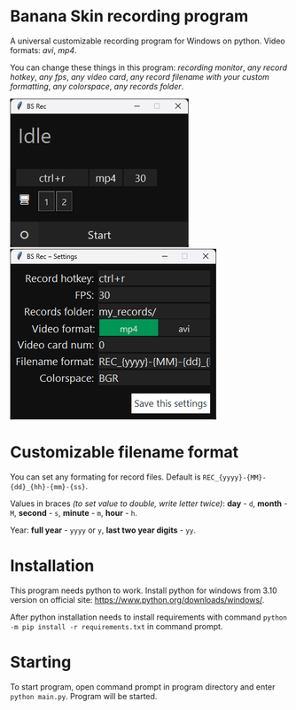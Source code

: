 # Banana Skin recording program
A universal customizable recording program for Windows on python.
Video formats: *avi*, *mp4*.

You can change these things in this program: *recording monitor*, *any record hotkey*, *any fps*, *any video card*, *any record filename with your custom formatting*, *any colorspace*, *any records folder*.

![Main window screenshot](/screenshot1.png)
![Settings window screenshot](/screenshot2.png)

# Customizable filename format
You can set any formating for record files. Default is ``REC_{yyyy}-{MM}-{dd}_{hh}-{mm}-{ss}``.

Values in braces *(to set value to double, write letter twice)*: **day** - ``d``, **month** - ``M``, **second** - ``s``, **minute** - ``m``, **hour** - ``h``.

Year: **full year** - ``yyyy`` or ``y``, **last two year digits** - ``yy``.

# Installation
This program needs python to work. Install python for windows from 3.10 version on official site: https://www.python.org/downloads/windows/.

After python installation needs to install requirements with command ``python -m pip install -r requirements.txt`` in command prompt.

# Starting
To start program, open command prompt in program directory and enter ``python main.py``. Program will be started.
